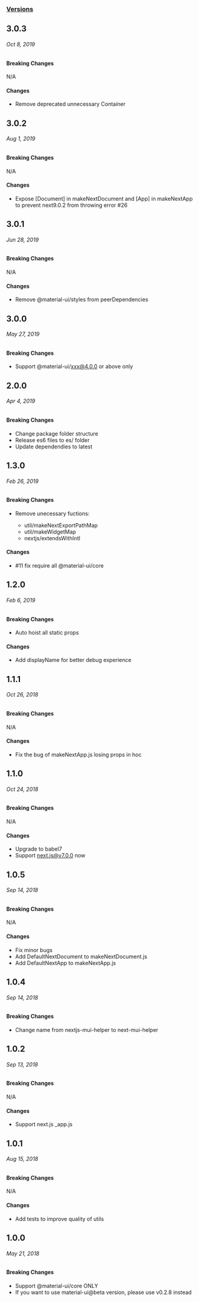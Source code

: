 ### [Versions](https://github.com/thundermiracle/next-mui-helper/releases/)

## 3.0.3
###### *Oct 8, 2019*

#### Breaking Changes

N/A

#### Changes

- Remove deprecated unnecessary Container

## 3.0.2
###### *Aug 1, 2019*

#### Breaking Changes

N/A

#### Changes

- Expose [Document] in makeNextDocument and [App] in makeNextApp to prevent next9.0.2 from throwing error #26

## 3.0.1
###### *Jun 28, 2019*

#### Breaking Changes

N/A

#### Changes

- Remove @material-ui/styles from peerDependencies

## 3.0.0
###### *May 27, 2019*

#### Breaking Changes

- Support @material-ui/xxx@4.0.0 or above only

## 2.0.0
###### *Apr 4, 2019*

#### Breaking Changes

- Change package folder structure
- Release es6 files to es/ folder
- Update dependendies to latest

## 1.3.0
###### *Feb 26, 2019*

#### Breaking Changes

- Remove unecessary fuctions: 

  - util/makeNextExportPathMap
  - util/makeWidgetMap
  - nextjs/extendsWithIntl

#### Changes

- #11 fix require all @material-ui/core

## 1.2.0
###### *Feb 6, 2019*

#### Breaking Changes

- Auto hoist all static props

#### Changes

- Add displayName for better debug experience

## 1.1.1
###### *Oct 26, 2018*

#### Breaking Changes

N/A

#### Changes

- Fix the bug of makeNextApp.js losing props in hoc

## 1.1.0
###### *Oct 24, 2018*

#### Breaking Changes

N/A

#### Changes

- Upgrade to babel7
- Support next.js@v7.0.0 now


## 1.0.5
###### *Sep 14, 2018*

#### Breaking Changes

N/A

#### Changes

- Fix minor bugs
- Add DefaultNextDocument to makeNextDocument.js
- Add DefaultNextApp to makeNextApp.js


## 1.0.4
###### *Sep 14, 2018*

#### Breaking Changes

- Change name from nextjs-mui-helper to next-mui-helper


## 1.0.2
###### *Sep 13, 2018*

#### Breaking Changes

N/A

#### Changes

- Support next.js _app.js


## 1.0.1
###### *Aug 15, 2018*

#### Breaking Changes

N/A

#### Changes

- Add tests to improve quality of utils


## 1.0.0
###### *May 21, 2018*

#### Breaking Changes

- Support @material-ui/core ONLY
- If you want to use material-ui@beta version, please use v0.2.8 instead
